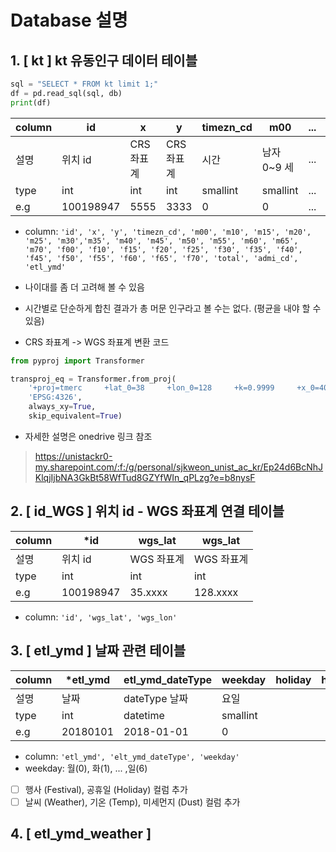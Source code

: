 # Database 설명

## 1. [ kt ] kt 유동인구 데이터 테이블 

```python
sql = "SELECT * FROM kt limit 1;"
df = pd.read_sql(sql, db)
print(df)
```


|column|id|x|y|timezn_cd|m00|...|total|admi_cd|etl_ymd|
|---|---|---|---|---|---|---|---|---|---|
|설명|위치 id|CRS 좌표계|CRS 좌표계|시간|남자 0~9 세|...|총 인원|행정동 코드|날짜|
|type|int|int|int|smallint|smallint|...|smallint|int|int|
|e.g|100198947|5555|3333|0|0|...|123|31140530|20180101|

- column: ``` 'id', 'x', 'y', 'timezn_cd', 'm00', 'm10', 'm15', 'm20', 'm25', 'm30','m35', 'm40', 'm45', 'm50', 'm55', 'm60', 'm65', 'm70', 'f00', 'f10', 'f15', 'f20', 'f25', 'f30', 'f35', 'f40', 'f45', 'f50', 'f55', 'f60', 'f65', 'f70', 'total', 'admi_cd', 'etl_ymd' ```
- 나이대를 좀 더 고려해 볼 수 있음
- 시간별로 단순하게 합친 결과가 총 머문 인구라고 볼 수는 없다. (평균을 내야 할 수 있음)


- CRS 좌표계 -> WGS 좌표계 변환 코드
``` python
from pyproj import Transformer

transproj_eq = Transformer.from_proj(
    '+proj=tmerc     +lat_0=38     +lon_0=128     +k=0.9999     +x_0=400000     +y_0=600000     +ellps=bessel     +towgs84=-115.8,474.99,674.11,1.16,-2.31,-1.63,6.43 +units=m +no_defs',
    'EPSG:4326',
    always_xy=True,
    skip_equivalent=True)
```
- 자세한 설명은 onedrive 링크 참조
> https://unistackr0-my.sharepoint.com/:f:/g/personal/sjkweon_unist_ac_kr/Ep24d6BcNhJKlqjIjbNA3GkBt58WfTud8GZYfWIn_qPLzg?e=b8nysF


## 2. [ id_WGS ] 위치 id - WGS 좌표계 연결 테이블
|column|*id|wgs_lat|wgs_lat|
|---|---|---|---|
|설명|위치 id|WGS 좌표계|WGS 좌표계|
|type|int|int|int|
|e.g|100198947|35.xxxx|128.xxxx|

- column: ``` 'id', 'wgs_lat', 'wgs_lon' ```

## 3. [ etl_ymd ] 날짜 관련 테이블

|column|*etl_ymd|etl_ymd_dateType|weekday|holiday|holiday_nm|
|---|---|---|---|---|---|
|설명|날짜|dateType 날짜|요일|
|type|int|datetime|smallint|
|e.g|20180101|2018-01-01|0|

- column: ``` 'etl_ymd', 'elt_ymd_dateType', 'weekday' ```
- weekday: 월(0), 화(1), ... ,일(6)
- [ ] 행사 (Festival), 공휴일 (Holiday) 컬럼 추가
- [ ] 날씨 (Weather), 기온 (Temp), 미세먼지 (Dust) 컬럼 추가

## 4. [ etl_ymd_weather ]


